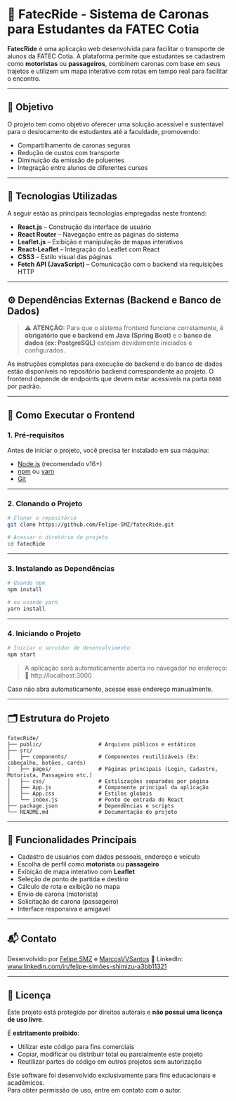 # 🚗 FatecRide - Sistema de Caronas para Estudantes da FATEC Cotia

**FatecRide** é uma aplicação web desenvolvida para facilitar o transporte de alunos da FATEC Cotia. A plataforma permite que estudantes se cadastrem como **motoristas** ou **passageiros**, combinem caronas com base em seus trajetos e utilizem um mapa interativo com rotas em tempo real para facilitar o encontro.

---

## 🎯 Objetivo

O projeto tem como objetivo oferecer uma solução acessível e sustentável para o deslocamento de estudantes até a faculdade, promovendo:

- Compartilhamento de caronas seguras
- Redução de custos com transporte
- Diminuição da emissão de poluentes
- Integração entre alunos de diferentes cursos

---

## 🧰 Tecnologias Utilizadas

A seguir estão as principais tecnologias empregadas neste frontend:

- **React.js** – Construção da interface de usuário
- **React Router** – Navegação entre as páginas do sistema
- **Leaflet.js** – Exibição e manipulação de mapas interativos
- **React-Leaflet** – Integração do Leaflet com React
- **CSS3** – Estilo visual das páginas
- **Fetch API (JavaScript)** – Comunicação com o backend via requisições HTTP


---

## ⚙️ Dependências Externas (Backend e Banco de Dados)

> ⚠️ **ATENÇÃO:** Para que o sistema frontend funcione corretamente, é **obrigatório que o backend em Java (Spring Boot)** e o **banco de dados (ex: PostgreSQL)** estejam devidamente iniciados e configurados.

As instruções completas para execução do backend e do banco de dados estão disponíveis no repositório backend correspondente ao projeto. O frontend depende de endpoints que devem estar acessíveis na porta `8080` por padrão.

---

## 🚀 Como Executar o Frontend

### 1. Pré-requisitos

Antes de iniciar o projeto, você precisa ter instalado em sua máquina:

- [Node.js](https://nodejs.org/) (recomendado v16+)
- [npm](https://www.npmjs.com/) ou [yarn](https://yarnpkg.com/)
- [Git](https://git-scm.com/)

---

### 2. Clonando o Projeto

```bash
# Clonar o repositório
git clone https://github.com/Felipe-SMZ/fatecRide.git

# Acessar o diretório do projeto
cd fatecRide
```

---

### 3. Instalando as Dependências

```bash
# Usando npm
npm install

# ou usando yarn
yarn install
```

---

### 4. Iniciando o Projeto

```bash
# Iniciar o servidor de desenvolvimento
npm start
```

> A aplicação será automaticamente aberta no navegador no endereço:  
📍 http://localhost:3000

Caso não abra automaticamente, acesse esse endereço manualmente.

---

## 🗂️ Estrutura do Projeto

```
fatecRide/
├── public/                  # Arquivos públicos e estáticos
├── src/
│   ├── components/          # Componentes reutilizáveis (Ex: cabeçalho, botões, cards)
│   ├── pages/               # Páginas principais (Login, Cadastro, Motorista, Passageiro etc.)
│   ├── css/                 # Estilizações separadas por página
│   ├── App.js               # Componente principal da aplicação
│   ├── App.css              # Estilos globais
│   └── index.js             # Ponto de entrada do React
├── package.json             # Dependências e scripts
└── README.md                # Documentação do projeto
```

---

## 🧪 Funcionalidades Principais

- Cadastro de usuários com dados pessoais, endereço e veículo
- Escolha de perfil como **motorista** ou **passageiro**
- Exibição de mapa interativo com **Leaflet**
- Seleção de ponto de partida e destino
- Cálculo de rota e exibição no mapa
- Envio de carona (motorista)
- Solicitação de carona (passageiro)
- Interface responsiva e amigável


---

## 📬 Contato

Desenvolvido por [Felipe SMZ](https://github.com/Felipe-SMZ) e [MarcosVVSantos](https://github.com/MarcosVVSantos) 
🔗 LinkedIn: www.linkedin.com/in/felipe-simões-shimizu-a3bb11321



---

## 📄 Licença

Este projeto está protegido por direitos autorais e **não possui uma licença de uso livre**.

É **estritamente proibido**:

- Utilizar este código para fins comerciais
- Copiar, modificar ou distribuir total ou parcialmente este projeto
- Reutilizar partes do código em outros projetos sem autorização

Este software foi desenvolvido exclusivamente para fins educacionais e acadêmicos.  
Para obter permissão de uso, entre em contato com o autor.
